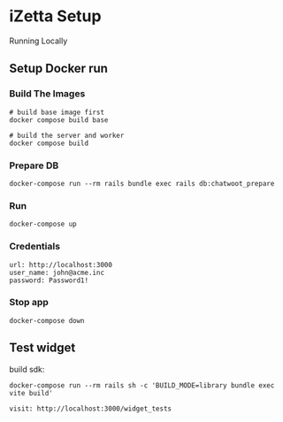 # iZetta Setup

Running Locally

## Setup Docker run

### Build The Images

```shell
# build base image first
docker compose build base

# build the server and worker
docker compose build
```

### Prepare DB

```shell
docker-compose run --rm rails bundle exec rails db:chatwoot_prepare
```

### Run

```shell
docker-compose up
```

### Credentials

```hash
url: http://localhost:3000
user_name: john@acme.inc
password: Password1!
```

### Stop app

```shell
docker-compose down
```

## Test widget

build sdk:

```shell
docker-compose run --rm rails sh -c 'BUILD_MODE=library bundle exec vite build'
```

```
visit: http://localhost:3000/widget_tests
```
